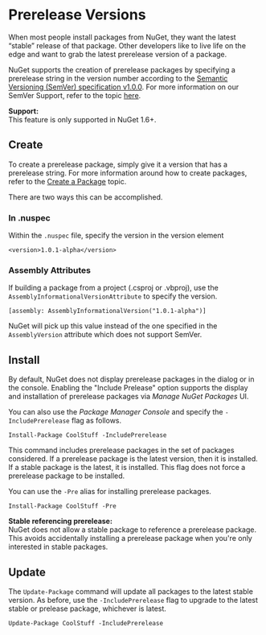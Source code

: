 ﻿# Prerelease Versions

When most people install packages from NuGet, they want the latest “stable” release of that package. 
Other developers like to live life on the edge and want to grab the latest prerelease version of a package. 

NuGet supports the creation of prerelease packages by specifying a prerelease string in the version number according to the [Semantic Versioning (SemVer) specification v1.0.0](http://semver.org/spec/v1.0.0.html). For more information on our SemVer Support, refer to the topic [here](/ndocs/create-packages/semver-support).

<div class="block-callout-info">
    <strong>Support:</strong><br>
    This feature is only supported in NuGet 1.6+.
</div>

## Create

To create a prerelease package, simply give it a version that has a prerelease string. For more information around how to create packages, refer to the [Create a Package](/ndocs/create-packages/create-a-package) topic. 

There are two ways this can be accomplished.

### In .nuspec

Within the `.nuspec` file, specify the version in the version element

    <version>1.0.1-alpha</version>

### Assembly Attributes

If building a package from a project (.csproj or .vbproj), use the `AssemblyInformationalVersionAttribute` to specify the version.

    [assembly: AssemblyInformationalVersion("1.0.1-alpha")]

NuGet will pick up this value instead of the one specified in the `AssemblyVersion` attribute which does not support SemVer.

## Install

By default, NuGet does not display prerelease packages in the dialog or in the console. Enabling the "Include Prelease" option supports the display and installation of prerelease packages via _Manage NuGet Packages_ UI.

You can also use the _Package Manager Console_ and specify the `-IncludePrerelease` flag as follows.

    Install-Package CoolStuff -IncludePrerelease

This command includes prerelease packages in the set of packages considered. If a prerelease package is 
the latest version, then it is installed. If a stable package is the latest, it is installed. This flag 
does not force a prerelease package to be installed.

You can use the `-Pre` alias for installing prerelease packages.

    Install-Package CoolStuff -Pre

<div class="block-callout-info">
    <strong>Stable referencing prerelease:</strong><br>
    NuGet does not allow a stable package to reference a prerelease package. This avoids accidentally installing 
    a prerelease package when you're only interested in stable packages.
</div>

## Update

The `Update-Package` command will update all packages to the latest stable version. As before, use the 
`-IncludePrerelease` flag to upgrade to the latest stable or prelease package, whichever is latest.

    Update-Package CoolStuff -IncludePrerelease
